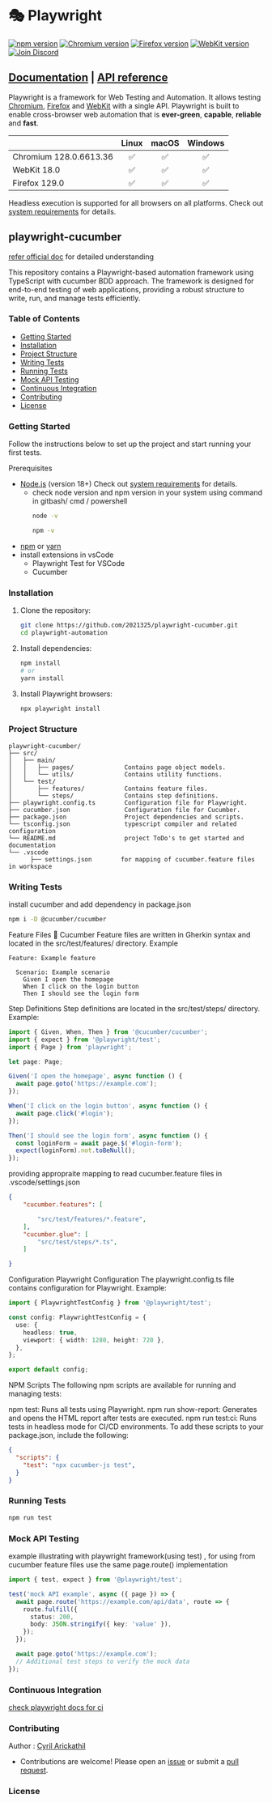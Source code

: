 # 🎭 Playwright

[![npm version](https://img.shields.io/npm/v/playwright.svg)](https://www.npmjs.com/package/playwright) <!-- GEN:chromium-version-badge -->[![Chromium version](https://img.shields.io/badge/chromium-128.0.6613.36-blue.svg?logo=google-chrome)](https://www.chromium.org/Home)<!-- GEN:stop --> <!-- GEN:firefox-version-badge -->[![Firefox version](https://img.shields.io/badge/firefox-129.0-blue.svg?logo=firefoxbrowser)](https://www.mozilla.org/en-US/firefox/new/)<!-- GEN:stop --> <!-- GEN:webkit-version-badge -->[![WebKit version](https://img.shields.io/badge/webkit-18.0-blue.svg?logo=safari)](https://webkit.org/)<!-- GEN:stop --> [![Join Discord](https://img.shields.io/badge/join-discord-infomational)](https://aka.ms/playwright/discord)

## [Documentation](https://playwright.dev) | [API reference](https://playwright.dev/docs/api/class-playwright)

Playwright is a framework for Web Testing and Automation. It allows testing [Chromium](https://www.chromium.org/Home), [Firefox](https://www.mozilla.org/en-US/firefox/new/) and [WebKit](https://webkit.org/) with a single API. Playwright is built to enable cross-browser web automation that is **ever-green**, **capable**, **reliable** and **fast**.

|          | Linux | macOS | Windows |
|   :---   | :---: | :---: | :---:   |
| Chromium <!-- GEN:chromium-version -->128.0.6613.36<!-- GEN:stop --> | :white_check_mark: | :white_check_mark: | :white_check_mark: |
| WebKit <!-- GEN:webkit-version -->18.0<!-- GEN:stop --> | :white_check_mark: | :white_check_mark: | :white_check_mark: |
| Firefox <!-- GEN:firefox-version -->129.0<!-- GEN:stop --> | :white_check_mark: | :white_check_mark: | :white_check_mark: |

Headless execution is supported for all browsers on all platforms. Check out [system requirements](https://playwright.dev/docs/intro#system-requirements) for details.




## playwright-cucumber

[refer official doc](https://playwright.dev/docs/intro) for detailed understanding

This repository contains a Playwright-based automation framework using TypeScript with cucumber BDD approach. The framework is designed for end-to-end testing of web applications, providing a robust structure to write, run, and manage tests efficiently.

### Table of Contents
- [Getting Started](#getting-started)
- [Installation](#installation)
- [Project Structure](#project-structure)
- [Writing Tests](#writing-tests)
- [Running Tests](#running-tests)
- [Mock API Testing](#mock-api-testing)
- [Continuous Integration](#continuous-integration)
- [Contributing](#contributing)
- [License](#license)

### Getting Started

Follow the instructions below to set up the project and start running your first tests.

Prerequisites

- [Node.js](https://nodejs.org/) (version 18+) Check out [system requirements](https://playwright.dev/docs/intro#system-requirements) for details.
  - check node version and npm version in your system using command in gitbash/ cmd / powershell
    ```bash
    node -v
    ```
    ```bash
    npm -v
    ```
- [npm](https://www.npmjs.com/) or [yarn](https://yarnpkg.com/)
- install extensions in vsCode
  -  Playwright Test for VSCode
  -  Cucumber

### Installation

1. Clone the repository:
    ```bash
    git clone https://github.com/2021325/playwright-cucumber.git
    cd playwright-automation
    ```

2. Install dependencies:
    ```bash
    npm install
    # or
    yarn install
    ```

3. Install Playwright browsers:
    ```bash
    npx playwright install
    ```


### Project Structure

```plaintext
playwright-cucumber/
├── src/
│   ├── main/
│   │   ├── pages/              Contains page object models.
│   │   └── utils/              Contains utility functions.
│   └── test/
│       ├── features/           Contains feature files.
│       └── steps/              Contains step definitions.
├── playwright.config.ts        Configuration file for Playwright.
├── cucumber.json               Configuration file for Cucumber.
├── package.json                Project dependencies and scripts.
└── tsconfig.json               typescript compiler and related configuration              
└── README.md                   project ToDo's to get started and documentation
└── .vscode
      ├── settings.json        for mapping of cucumber.feature files in workspace                

```

### Writing Tests

install cucumber and add dependency in package.json
```bash
npm i -D @cucumber/cucumber
```

Feature Files
🥒 Cucumber Feature files are written in Gherkin syntax and located in the src/test/features/ directory. Example
```feature
Feature: Example feature

  Scenario: Example scenario
    Given I open the homepage
    When I click on the login button
    Then I should see the login form
```

Step Definitions
Step definitions are located in the src/test/steps/ directory. Example:

```typescript
import { Given, When, Then } from '@cucumber/cucumber';
import { expect } from '@playwright/test';
import { Page } from 'playwright';

let page: Page;

Given('I open the homepage', async function () {
  await page.goto('https://example.com');
});

When('I click on the login button', async function () {
  await page.click('#login');
});

Then('I should see the login form', async function () {
  const loginForm = await page.$('#login-form');
  expect(loginForm).not.toBeNull();
});
```
providing appropraite mapping to read cucumber.feature files in .vscode/settings.json
```json
{
    "cucumber.features": [

        "src/test/features/*.feature", 
    ],
    "cucumber.glue": [
        "src/test/steps/*.ts",
    ]

}
```


Configuration
Playwright Configuration
The playwright.config.ts file contains configuration for Playwright. Example:

```Typescript
import { PlaywrightTestConfig } from '@playwright/test';

const config: PlaywrightTestConfig = {
  use: {
    headless: true,
    viewport: { width: 1280, height: 720 },
  },
};

export default config;
```

NPM Scripts
The following npm scripts are available for running and managing tests:

npm test: Runs all tests using Playwright.
npm run show-report: Generates and opens the HTML report after tests are executed.
npm run test:ci: Runs tests in headless mode for CI/CD environments.
To add these scripts to your package.json, include the following:

```json
{
  "scripts": {
    "test": "npx cucumber-js test",
  }
}
```

### Running Tests

```bash
npm run test
```


### Mock API Testing

example illustrating with playwright framework(using test) , for using from cucumber feature files use the same page.route() implementation

```Typescript
import { test, expect } from '@playwright/test';

test('mock API example', async ({ page }) => {
  await page.route('https://example.com/api/data', route => {
    route.fulfill({
      status: 200,
      body: JSON.stringify({ key: 'value' }),
    });
  });

  await page.goto('https://example.com');
  // Additional test steps to verify the mock data
});
```


### Continuous Integration

[check playwright docs for ci](https://playwright.dev/docs/ci)

### Contributing
Author : [Cyril Arickathil](https://github.com/2021325)
- Contributions are welcome! Please open an [issue](https://github.com/2021325/playwright-cucumber/issues) or submit a [pull request](https://github.com/2021325/playwright-cucumber/pulls).

### License

